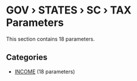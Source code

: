 # GOV › STATES › SC › TAX Parameters

This section contains 18 parameters.

## Categories

- [INCOME](income/index.md) (18 parameters)
